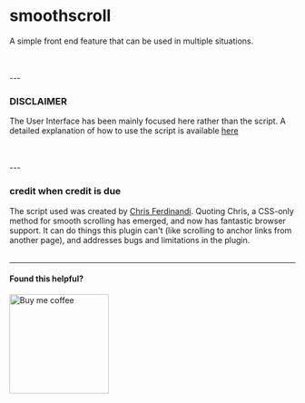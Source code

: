 # smoothscroll
<p>A simple front end feature that can be used in multiple situations.</p>
<br>
<br>
---

### DISCLAIMER

<p>The User Interface has been mainly focused here rather than the script.
A detailed explanation of how to use the script is available <a href="https://github.com/cferdinandi/smooth-scroll">here</a></p>
<br>
<br>
---

### credit when credit is due
The script used was created by <a href="https://github.com/cferdinandi">Chris Ferdinandi</a>.
Quoting Chris, a CSS-only method for smooth scrolling has emerged, and now has fantastic browser support. It can do things this plugin can't (like scrolling to anchor links from another page), and addresses bugs and limitations in the plugin.
<br>
<br>

---
#### Found this helpful?
<a href="https://www.buymeacoffee.com/aakarsh" target="_blank"><img align="left" alt="Buy me coffee" width="175px" src="https://cdn.buymeacoffee.com/buttons/v2/default-red.png" />
